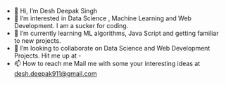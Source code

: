 - 👋 Hi, I’m Desh Deepak Singh
- 👀 I’m interested in Data Science , Machine Learning and Web Development. I am a sucker for coding.
- 🌱 I’m currently learning ML algorithms, Java Script and getting familiar to new projects.
- 💞️ I’m looking to collaborate on Data Science and Web Development Projects. Hit me up at - 
- 📫 How to reach me Mail me with some your interesting ideas at desh.deepak911@gmail.com 

<!---
Desh-Deepak911/Desh-Deepak911 is a ✨ special ✨ repository because its `README.md` (this file) appears on your GitHub profile.
You can click the Preview link to take a look at your changes.
--->
